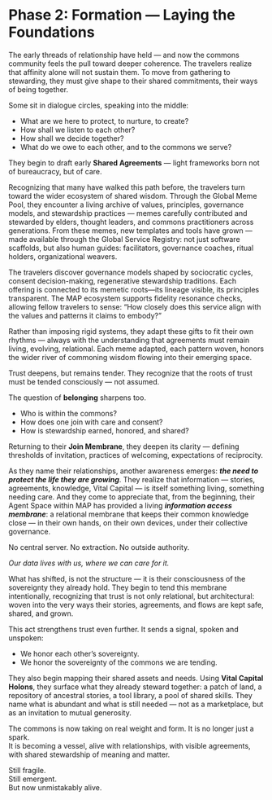 # Phase 2: Formation — Laying the Foundations

The early threads of relationship have held — and now the commons community feels the pull toward deeper coherence. The travelers realize that affinity alone will not sustain them. To move from gathering to stewarding, they must give shape to their shared commitments, their ways of being together.

Some sit in dialogue circles, speaking into the middle:  
* What are we here to protect, to nurture, to create?  
* How shall we listen to each other?  
* How shall we decide together?  
* What do we owe to each other, and to the commons we serve?

They begin to draft early **Shared Agreements** — light frameworks born not of bureaucracy, but of care. 

Recognizing that many have walked this path before, the travelers turn toward the wider ecosystem of shared wisdom. Through the Global Meme Pool, they encounter a living archive of values, principles, governance models, and stewardship practices — memes carefully contributed and stewarded by elders, thought leaders, and commons practitioners across generations. From these memes, new templates and tools have grown — made available through the Global Service Registry: not just software scaffolds, but also human guides: facilitators, governance coaches, ritual holders, organizational weavers. 

The travelers discover governance models shaped by sociocratic cycles, consent decision-making, regenerative stewardship traditions. Each offering is connected to its memetic roots—its lineage visible, its principles transparent. The MAP ecosystem supports fidelity resonance checks, allowing fellow travelers to sense:
“How closely does this service align with the values and patterns it claims to embody?”

Rather than imposing rigid systems, they adapt these gifts to fit their own rhythms — always with the understanding that agreements must remain living, evolving, relational. Each meme adapted, each pattern woven, honors the wider river of commoning wisdom flowing into their emerging space.

Trust deepens, but remains tender. They recognize that the roots of trust must be tended consciously — not assumed.

The question of **belonging** sharpens too.

* Who is within the commons?  
* How does one join with care and consent?  
* How is stewardship earned, honored, and shared?

Returning to their **Join Membrane**, they deepen its clarity — defining thresholds of invitation, practices of welcoming, expectations of reciprocity. 

As they name their relationships, another awareness emerges: _**the need to protect the life they are growing**_. They realize that information — stories, agreements, knowledge, Vital Capital — is itself something living, something needing care. And they come to appreciate that, from the beginning, their Agent Space within MAP has provided a living **_information access membrane_**: a relational membrane that keeps their common knowledge close — in their own hands, on their own devices, under their collective governance.

No central server.
No extraction.
No outside authority.

_Our data lives with us, where we can care for it._

What has shifted, is not the structure — it is their consciousness of the sovereignty they already hold. They begin to tend this membrane intentionally,
recognizing that trust is not only relational, but architectural: woven into the very ways their stories, agreements, and flows are kept safe, shared, and grown.

This act strengthens trust even further. It sends a signal, spoken and unspoken:  
* We honor each other’s sovereignty.  
* We honor the sovereignty of the commons we are tending.

They also begin mapping their shared assets and needs. Using **Vital Capital  Holons**, they surface what they already steward together: a patch of land, a repository of ancestral stories, a tool library, a pool of shared skills. They name what is abundant and what is still needed — not as a marketplace, but as an invitation to mutual generosity.

The commons is now taking on real weight and form. It is no longer just a spark.  
It is becoming a vessel, alive with relationships, with visible agreements, with shared stewardship of meaning and matter.

Still fragile.  
Still emergent.  
But now unmistakably alive.
